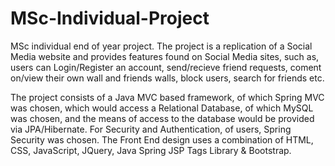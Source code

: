 # MSc-Individual-Project
MSc individual end of year project.  The project is a replication of a Social Media website and provides features found on Social Media sites, such as, users can Login/Register an account, send/recieve friend requests, coment on/view their own wall and friends walls, block users, search for friends etc.  

The project consists of a Java MVC based framework, of which Spring MVC was chosen, which would access a Relational Database, of which MySQL was chosen, and the means of access to the database would be provided via JPA/Hibernate. For Security
and Authentication, of users, Spring Security was chosen.  The Front End design uses a combination of HTML, CSS, JavaScript, JQuery, Java Spring JSP Tags Library & Bootstrap.
